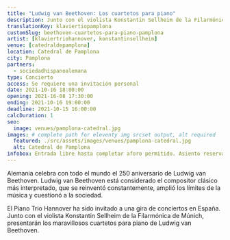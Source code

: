 ```yaml
---
title: "Ludwig van Beethoven: Los cuartetos para piano"
description: Junto con el violista Konstantin Sellheim de la Filarmónica de Múnich, el Trío de Piano de Hannover presenta los cuartetos para piano de Ludwig van Beethoven.
translationKey: klaviertiopamplona
customSlug: beethoven-cuartetos-para-piano-pamplona
artist: [klaviertriohannover, konstantinsellheim]
venue: [catedraldepamplona]
location: Catedral de Pamplona
city: Pamplona
partners:
  - sociedadhispanoalemana
type: Concierto
access: Se requiere una invitación personal
date: 2021-10-16 18:00:00
opening: 2021-16-08 17:30:00
ending: 2021-10-16 19:00:00
deadline: 2021-10-15 16:00:00
calcDuration: 1
seo:
  image: venues/pamplona-catedral.jpg
images: # complete path for eleventy img srcset output, alt required
  featured: ./src/assets/images/venues/pamplona-catedral.jpg
  alt: Catedral de Pamplona
infobox: Entrada libre hasta completar aforo permitido. Asiento reservado solo con invitación personal de la Fundación Goethe.
---
```


Alemania celebra con todo el mundo el 250 aniversario de Ludwig van Beethoven. Ludwig van Beethoven está considerado el compositor clásico más interpretado, que se reinventó constantemente, amplió los límites de la música y cuestionó a la sociedad.

El Piano Trio Hannover ha sido invitado a una gira de conciertos en España. Junto con el violista Konstantin Sellheim de la Filarmónica de Múnich, presentarán los maravillosos cuartetos para piano de Ludwig van Beethoven.
